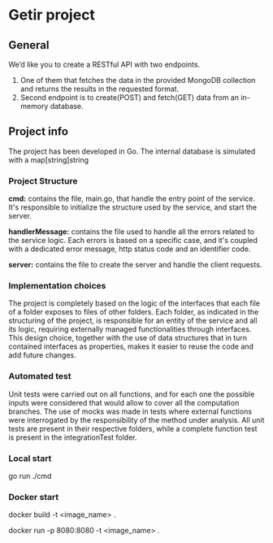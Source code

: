 # Getir project



## General

We’d like you to create a RESTful API with two endpoints.
1. One of them that fetches the data in the provided MongoDB collection and returns the results in the requested format.
2. Second endpoint is to create(POST) and fetch(GET) data from an in-memory database.

## Project info

The project has been developed in Go.
The internal database is simulated with a map[string]string
### Project Structure

**cmd:** contains the file, main.go, that handle the entry point of the service. It's responsible to initialize the structure used by the service, and start the server.

 **handlerMessage:** contains the file used to handle all the errors related to the service logic. Each errors is based on a specific case, and it's coupled with a dedicated error message, http status code and an identifier code.

**server:** contains the file to create the server and handle the client requests. 


### Implementation choices

The project is completely based on the logic of the interfaces that each file of a folder exposes to files of other folders. Each folder, as indicated in the structuring of the project, is responsible for an entity of the service and all its logic, requiring externally managed functionalities through interfaces.
This design choice, together with the use of data structures that in turn contained interfaces as properties, makes it easier to reuse the code and add future changes.

### Automated test

Unit tests were carried out on all functions, and for each one the possible inputs were considered that would allow to cover all the computation branches.
The use of mocks was made in tests where external functions were interrogated by the responsibility of the method under analysis.
All unit tests are present in their respective folders, while a complete function test is present in the integrationTest folder.

### Local start

go run ./cmd

### Docker start

docker build -t <image_name> .

docker run -p 8080:8080 -t <image_name> .